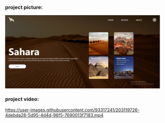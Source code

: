### **project picture:**

![project picture](/Sahara.png)

### **project video:**
https://user-images.githubusercontent.com/93317241/203119726-4debda28-5d95-4d4d-96f5-7690013f7183.mp4

